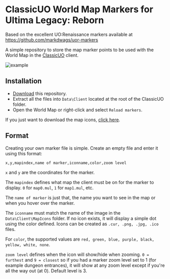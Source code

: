 # ClassicUO World Map Markers for Ultima Legacy: Reborn

Based on the excellent UO:Renaissance markers available at https://github.com/markdwags/uor-markers

A simple repository to store the map marker points to be used with the World Map in the [ClassicUO](https://github.com/andreakarasho/ClassicUO) client.

![example](https://imgur.com/jvjntAD.gif)

## Installation

- [Download](https://github.com/dallenwilson/ulr-markers/archive/master.zip) this repository.
- Extract all the files into `Data\Client` located at the root of the ClassicUO folder.
- Open the World Map or right-click and select `Reload markers`.

If you just want to download the map icons, [click here](https://raw.githubusercontent.com/dallenwilson/ulr-markers/master/MapIcons.zip).

## Format

Creating your own marker file is simple. Create an empty file and enter it using this format:

`x,y,mapindex,name of marker,iconname,color,zoom level`

`x` and `y` are the coordinates for the marker.

The `mapindex` defines what map the client must be on for the marker to display. `0` for `map0.mul`, `1` for `map1.mul`, etc.

The `name of marker` is just that, the name you want to see in the map or when you hover over the marker.

The `iconname` must match the name of the image in the `Data\Client\MapIcons` folder. If no icon exists, it will display a simple dot using the color defined. Icons can be created as `.cur, .png, .jpg, .ico` files.

For `color`, the supported values are `red, green, blue, purple, black, yellow, white, none`.

`zoom level` defines when the icon will show/hide when zooming.  `0 = furthest` and `9 = closest` so if you had a marker zoom level set to 1 (for example dungeon entrances), it will show at any zoom level except if you're all the way out (at 0). Default level is 3.
